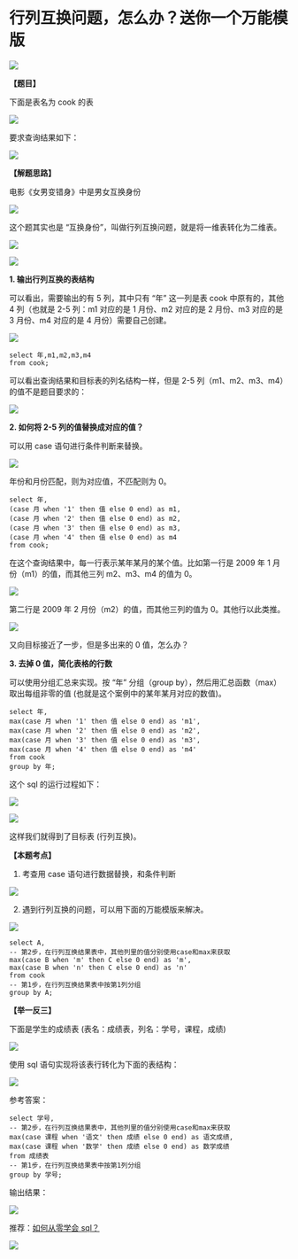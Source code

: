 # **行列互换问题，怎么办？送你一个万能模版**
![](https://mmbiz.qpic.cn/mmbiz_jpg/PnRVMhXvfFJvic0CmSEToODNnAxbqsLR1tjEhHHmJOja0jZ7sAWTbqzFLt9rvdhyfXPQVllYUhLmVgnLxVf55iaQ/640?wx_fmt=jpeg)

**【题目】**  

下面是表名为 cook 的表

![](https://mmbiz.qpic.cn/mmbiz_jpg/gaCraaqqO6NUV6JO8VwCcUEia5LQDeotWRsSl6lybDDDcTwThe3dwkaOsuQ80vSJwVHBlKMJKcTDmYldLWH5ysQ/640?wx_fmt=jpeg)

要求查询结果如下：

![](https://mmbiz.qpic.cn/mmbiz_jpg/gaCraaqqO6NUV6JO8VwCcUEia5LQDeotWyXTZqJHk4EZQhahngB7bNqlEKmoXAH9K19HC8SBDjjUecImj7w4I1g/640?wx_fmt=jpeg)

**【解题思路】**

电影《女男变错身》中是男女互换身份

![](https://mmbiz.qpic.cn/mmbiz_jpg/PnRVMhXvfFJvic0CmSEToODNnAxbqsLR1VTJiapZiczBic6iaUKicS9ulTZMxXy2MiavEmXdNgicPvBhQxrLcjk5UGhRqg/640?wx_fmt=jpeg)

这个题其实也是 “互换身份”，叫做行列互换问题，就是将一维表转化为二维表。  

![](https://mmbiz.qpic.cn/mmbiz_jpg/gaCraaqqO6NUV6JO8VwCcUEia5LQDeotWvdGRTVYaMlqeaicX2E5HI9rA2E1S3ZPxIO7kj74OyEL3TbbxcfWU4fA/640?wx_fmt=jpeg)

![](https://mmbiz.qpic.cn/mmbiz_jpg/gaCraaqqO6NUV6JO8VwCcUEia5LQDeotWwnsYyaibamFexwkrBnMjl5vdMcI3PaHq10wFCqNZickZiczAibJjZ81iaxw/640?wx_fmt=jpeg)

**1. 输出行列互换的表结构**

可以看出，需要输出的有 5 列，其中只有 “年” 这一列是表 cook 中原有的，其他 4 列（也就是 2-5 列：m1 对应的是 1 月份、m2 对应的是 2 月份、m3 对应的是 3 月份、m4 对应的是 4 月份）需要自己创建。

![](https://mmbiz.qpic.cn/mmbiz_png/gaCraaqqO6NUV6JO8VwCcUEia5LQDeotWGM5jhE807EyzPuor9UdRNoGS7xhZfDRhZbnJbrPS8SDzK8C5D0hBlw/640?wx_fmt=png)

```MYSQL
select 年,m1,m2,m3,m4
from cook;

```

可以看出查询结果和目标表的列名结构一样，但是 2-5 列（m1、m2、m3、m4）的值不是题目要求的：  

![](https://mmbiz.qpic.cn/mmbiz_png/PnRVMhXvfFJvic0CmSEToODNnAxbqsLR15gZkpyrtrzOcicibJbpQx0L2atibHCr1PGlOeooP3KUUkIyBOQicgkcejw/640?wx_fmt=png)

**2. 如何将 2-5 列的值替换成对应的值？**

可以用 case 语句进行条件判断来替换。

![](https://mmbiz.qpic.cn/mmbiz_jpg/gaCraaqqO6NUV6JO8VwCcUEia5LQDeotWWKomc0zThiaM6ia3YtPp6icJYulliaFib4EtDPzRsKQZ5TVDCVr3yW1PLkg/640?wx_fmt=jpeg)

年份和月份匹配，则为对应值，不匹配则为 0。

```MYSQL
select 年,
(case 月 when '1' then 值 else 0 end) as m1,
(case 月 when '2' then 值 else 0 end) as m2,
(case 月 when '3' then 值 else 0 end) as m3,
(case 月 when '4' then 值 else 0 end) as m4
from cook;

```

在这个查询结果中，每一行表示某年某月的某个值。比如第一行是 2009 年 1 月份（m1）的值，而其他三列 m2、m3、m4 的值为 0。

![](https://mmbiz.qpic.cn/mmbiz_png/gaCraaqqO6NUV6JO8VwCcUEia5LQDeotWh8MlxFQyWfaR2zYDemgMjOnPGglW9txoplmhB0ErMZI5xiaRUQnvnZQ/640?wx_fmt=png)

第二行是 2009 年 2 月份（m2）的值，而其他三列的值为 0。其他行以此类推。

![](https://mmbiz.qpic.cn/mmbiz_png/gaCraaqqO6NUV6JO8VwCcUEia5LQDeotWeTDVLSyedwvp6v1Jxdic8DJZYNib1eDUAKC4atibGyKjM6FUJQNEziaK2A/640?wx_fmt=png)

又向目标接近了一步，但是多出来的 0 值，怎么办？  

**3. 去掉 0 值，简化表格的行数**

可以使用分组汇总来实现。按 “年” 分组（group by），然后用汇总函数（max）取出每组非零的值 (也就是这个案例中的某年某月对应的数值)。

```MYSQL
select 年,
max(case 月 when '1' then 值 else 0 end) as 'm1',
max(case 月 when '2' then 值 else 0 end) as 'm2',
max(case 月 when '3' then 值 else 0 end) as 'm3',
max(case 月 when '4' then 值 else 0 end) as 'm4'
from cook
group by 年;

```

  
这个 sql 的运行过程如下：

![](https://mmbiz.qpic.cn/mmbiz_jpg/gaCraaqqO6OVuTUmXNbm1r61PyET39FqXla4kaYicHlh2kO7IdnwTTianYFJCic4LYvYYa4mocVTichapdT4S0ADfw/640?wx_fmt=jpeg)

![](https://mmbiz.qpic.cn/mmbiz_jpg/gaCraaqqO6OVuTUmXNbm1r61PyET39FqfZia2vQ2T4kTjxFwkDHdaIicIRYB3hB06ic110dw2eo7wzoxXuZb4hhxw/640?wx_fmt=jpeg)

这样我们就得到了目标表 (行列互换)。  

**【本题考点】**

1. 考查用 case 语句进行数据替换，和条件判断

![](https://mmbiz.qpic.cn/mmbiz_jpg/gaCraaqqO6NUV6JO8VwCcUEia5LQDeotWWKomc0zThiaM6ia3YtPp6icJYulliaFib4EtDPzRsKQZ5TVDCVr3yW1PLkg/640?wx_fmt=jpeg)

2. 遇到行列互换的问题，可以用下面的万能模版来解决。

![](https://mmbiz.qpic.cn/mmbiz_jpg/gaCraaqqO6OVuTUmXNbm1r61PyET39FquLiczlwzyMO7eX4MHkibbv1XarGdbLy2qT6JWjC9fmeicZsv61I1xvFwA/640?wx_fmt=jpeg)

```MYSQL
select A,
-- 第2步，在行列互换结果表中，其他列里的值分别使用case和max来获取
max(case B when 'm' then C else 0 end) as 'm',
max(case B when 'n' then C else 0 end) as 'n'
from cook
-- 第1步，在行列互换结果表中按第1列分组
group by A;

```

**【举一反三】**

下面是学生的成绩表 (表名：成绩表，列名：学号，课程，成绩)

![](https://mmbiz.qpic.cn/mmbiz_jpg/gaCraaqqO6NUV6JO8VwCcUEia5LQDeotWJNVqlXB4LsKBtQ8pOFEnN55exBquEIjrsWPIwic12V0ON8r1A6qibPRg/640?wx_fmt=jpeg)

使用 sql 语句实现将该表行转化为下面的表结构：

![](https://mmbiz.qpic.cn/mmbiz_jpg/gaCraaqqO6NUV6JO8VwCcUEia5LQDeotWWO3PyAubSK3UjRfOhrhyglCvmzCTG7giakYLhyDWrm1CyDmULd8iaBUQ/640?wx_fmt=jpeg)

参考答案：

```MYSQL
select 学号,
-- 第2步，在行列互换结果表中，其他列里的值分别使用case和max来获取
max(case 课程 when '语文' then 成绩 else 0 end) as 语文成绩,
max(case 课程 when '数学' then 成绩 else 0 end) as 数学成绩
from 成绩表
-- 第1步，在行列互换结果表中按第1列分组
group by 学号;

```

输出结果：

![](https://mmbiz.qpic.cn/mmbiz_jpg/gaCraaqqO6NUV6JO8VwCcUEia5LQDeotWWO3PyAubSK3UjRfOhrhyglCvmzCTG7giakYLhyDWrm1CyDmULd8iaBUQ/640?wx_fmt=jpeg)

推荐：[如何从零学会 sql？](http://mp.weixin.qq.com/s?__biz=MzAxMTMwNTMxMQ==&mid=2649247566&idx=2&sn=5af748b677eb72028764dde0577675fb&chksm=835fc77eb4284e68e8cfe3f08c5a671b9e080b2651f20b40b1c793ffda4042ae43ad8f35a755&scene=21#wechat_redirect)

![](https://mmbiz.qpic.cn/mmbiz_jpg/PnRVMhXvfFLxIWAcpH8WkJcASQH4ndhfSBQdupDEEcrxt9GKsU4nKKMQ4ZRVesnGwDT0jUbsRXt5ywrfmE8pqw/640?wx_fmt=jpeg)
